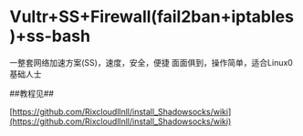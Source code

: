 # Vultr+SS+Firewall(fail2ban+iptables)+ss-bash
一整套网络加速方案(SS)，速度，安全，便捷 面面俱到，操作简单，适合Linux0基础人士

##教程见##

[https://github.com/Rixcloudllnll/install_Shadowsocks/wiki](https://github.com/Rixcloudllnll/install_Shadowsocks/wiki)
